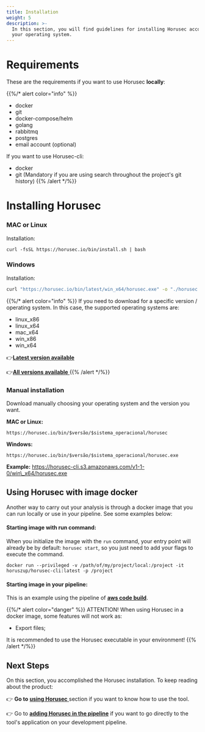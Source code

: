 ```yaml
---
title: Installation 
weight: 5
description: >-
  In this section, you will find guidelines for installing Horusec according to
  your operating system.
---
```


# Requirements 
These are the requirements if you want to use Horusec **locally**:

{{%/* alert color="info" %}}
- docker
- git
- docker-compose/helm
- golang
- rabbitmq
- postgres
- email account (optional)

If you want to use Horusec-cli:
- docker
- git (Mandatory if you are using search throughout the project's git history)
{{% /alert */%}}


# Installing Horusec

### **MAC or Linux**

Installation: 

```text
curl -fsSL https://horusec.io/bin/install.sh | bash
```

### **Windows**

Installation: 

```bash
curl "https://horusec.io/bin/latest/win_x64/horusec.exe" -o "./horusec.exe" && ./horusec.exe version
```

{{%/* alert color="info" %}}
If you need to download for a specific version / operating system. In this case, the supported operating systems are:

* linux\_x86
* linux\_x64
* mac\_x64
* win\_x86
* win\_x64


👉[**Latest version available**](https://horusec.io/bin/version-cli-latest.txt)

👉[**All versions available** ](https://horusec.io/bin/all-version-cli.txt)
{{% /alert */%}}



### **Manual installation**

Download manually choosing your operating system and the version you want. 

**MAC or Linux:**

```text
https://horusec.io/bin/$versão/$sistema_operacional/horusec
```

**Windows:**

```text
https://horusec.io/bin/$versão/$sistema_operacional/horusec.exe

```

**Example:** https://horusec-cli.s3.amazonaws.com/v1-1-0/win\_x64/horusec.exe

## Using Horusec with image docker

Another way to carry out your analysis is through a docker image that you can run locally or use in your pipeline. See some examples below:

#### **Starting image with run command:**

When you initialize the image with the `run` command, your entry point will already be by default: `horusec start`, so you just need to add your flags to execute the command.

```text
docker run --privileged -v /path/of/my/project/local:/project -it horuszup/horusec-cli:latest -p /project
```

#### **Starting image in your pipeline:**

This is an example using the pipeline of [**aws code build**](adding-horusec-in-the-pipeline.md).

{{%/* alert color="danger" %}}
ATTENTION! When using Horusec in a docker image, some features will not work as:

* Export files;

It is recommended to use the Horusec executable in your environment!
{{% /alert */%}}

## **Next Steps** 

On this section, you accomplished the Horusec installation. To keep reading about the product: 

👉 **Go to** [**using Horusec** ](/docs/getting-started/using-horusec/) section if you want to know how to use the tool. 

👉 Go to [**adding Horusec in the pipeline**](/docs/getting-started/adding-horusec-in-the-pipeline/) if you want to go directly to the tool's application on your development pipeline.